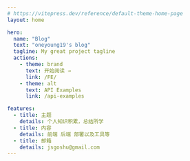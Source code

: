 ```yaml
---
# https://vitepress.dev/reference/default-theme-home-page
layout: home

hero:
  name: "Blog"
  text: "oneyoung19's blog"
  tagline: My great project tagline
  actions:
    - theme: brand
      text: 开始阅读 →
      link: /FE/
    - theme: alt
      text: API Examples
      link: /api-examples

features:
  - title: 主题
    details: 个人知识积累，总结所学
  - title: 内容
    details: 前端 后端 部署以及工具等
  - title: 邮箱
    details: jsgoshu@gmail.com
---
```


